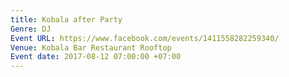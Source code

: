 ```yaml
---
title: Kobala after Party
Genre: DJ
Event URL: https://www.facebook.com/events/1411558282259340/
Venue: Kobala Bar Restaurant Rooftop
Event date: 2017-08-12 07:00:00 +07:00
---
```


